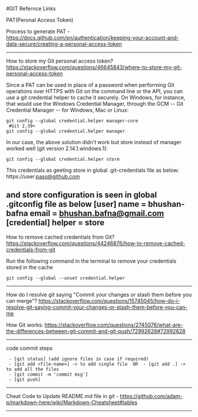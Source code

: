 #GIT Refernce Links

PAT(Peronal Access Token)

Process to generate PAT - https://docs.github.com/en/authentication/keeping-your-account-and-data-secure/creating-a-personal-access-token

------------------------------------------------------------------------------------------------------------------------------------
How to store my Git personal access token?
https://stackoverflow.com/questions/46645843/where-to-store-my-git-personal-access-token

Since a PAT can be used in place of a password when performing Git operations over HTTPS with Git on the command line or the API, you can use a git credential helper to cache it securely. On Windows, for instance, that would use the Windows Credential Manager, through the GCM -- Git Credential Manager -- for Windows, Mac or Linux:

	git config --global credential.helper manager-core
	 #Git 2.39+
	git config --global credential.helper manager
	
In our case, the above solution didn't work but store instead of manager worked well (git version 2.14.1.windows.1):
	
	git config --global credential.helper store

This credentials as geeting store in global .git-credentials file as below:
	https://user:pass@github.com
	
and store configuration is seen in global .gitconfig file as below
	[user]
		name = bhushan-bafna
		email = bhushan.bafna@gmail.com
	[credential]
		helper = store
------------------------------------------------------------------------------------------------------------------------------------

How to remove cached credentials from Git?
https://stackoverflow.com/questions/44246876/how-to-remove-cached-credentials-from-git

Run the following command in the terminal to remove your credentials stored in the cache

	git config --global --unset credential.helper
-------------------------------------------------------------------------------------------------------

How do I resolve git saying "Commit your changes or stash them before you can merge"?
https://stackoverflow.com/questions/15745045/how-do-i-resolve-git-saying-commit-your-changes-or-stash-them-before-you-can-me


How Git works:
https://stackoverflow.com/questions/2745076/what-are-the-differences-between-git-commit-and-git-push/72992628#72992628

------------------------------------------------------------------------------------------------------------------------------------
code commit steps

	 - [git status] (add ignore files in case if required)
	 - [git add <file-name>] -> to add single file  OR  - [git add .] -> to add all the files
	 - [git commit -m 'commit msg']
	 - [git push]

------------------------------------------------------------------------------------------------------------------------------------	 
Cheat Code to Update README.md file in git - https://github.com/adam-p/markdown-here/wiki/Markdown-Cheatsheet#tables

------------------------------------------------------------------------------------------------------------------------------------	 